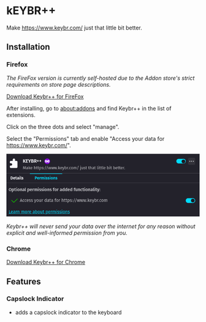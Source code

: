 # kEYBR++

Make <https://www.keybr.com/> just that little bit better.

## Installation

### Firefox

_The FireFox version is currently self-hosted due to the Addon store's strict requirements on store_
_page descriptions._

[Download Keybr++ for FireFox](https://github.com/WillsterJohnson/keybr-plusplus/releases/latest/download/keybr++.xpi)

After installing, go to [about:addons](about:addons) and find Keybr++ in the list of extensions.

Click on the three dots and select "manage".

Select the "Permissions" tab and enable "Access your data for https://www.keybr.com/".

![Permissions tab UI](./images/ffpostinstall.png)

_Keybr++ will never send your data over the internet for any reason without explicit and_
_well-informed permission from you._

### Chrome

[Download Keybr++ for Chrome](https://chrome.google.com/webstore/detail/keybr%20%20/ijkdbamaapabgbaeddolmdconghnhnbi)

## Features

### Capslock Indicator

- adds a capslock indicator to the keyboard
